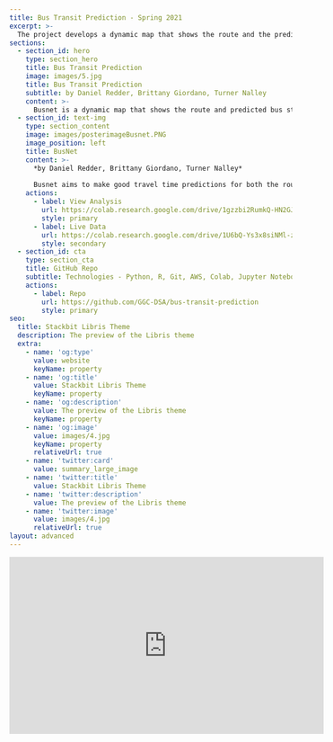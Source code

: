 ```yaml
---
title: Bus Transit Prediction - Spring 2021
excerpt: >-
  The project develops a dynamic map that shows the route and the predicted time of a bus arrival at a bus station. This project aims to make good travel time predictions for both route and segments of route with the bus GPS data using artificial neural networks. Good prediction helps with urban transportation planning and bus riders’ time planning.
sections:
  - section_id: hero
    type: section_hero
    title: Bus Transit Prediction
    image: images/5.jpg
    title: Bus Transit Prediction
    subtitle: by Daniel Redder, Brittany Giordano, Turner Nalley
    content: >-
      Busnet is a dynamic map that shows the route and predicted bus station arrival time of a bus. Busnet aims to make good travel time predictions for both the route and segments of the route using GPS data and a neural network 
  - section_id: text-img
    type: section_content
    image: images/posterimageBusnet.PNG
    image_position: left
    title: BusNet 
    content: >-
      *by Daniel Redder, Brittany Giordano, Turner Nalley*
      
      Busnet aims to make good travel time predictions for both the route and segments of the route using GPS data and a neural network
    actions:
      - label: View Analysis
        url: https://colab.research.google.com/drive/1gzzbi2RumkQ-HN2GJkvz-k8B5H0zaiGB
        style: primary
      - label: Live Data
        url: https://colab.research.google.com/drive/1U6bQ-Ys3x8siNMl-zr0SpZKuEu_uifQ9?usp=sharing
        style: secondary
  - section_id: cta
    type: section_cta
    title: GitHub Repo
    subtitle: Technologies - Python, R, Git, AWS, Colab, Jupyter Notebooks, Tableau, uwsgi, nginx, tmux, cron, notepad++, AWS CLI
    actions:
      - label: Repo
        url: https://github.com/GGC-DSA/bus-transit-prediction
        style: primary
seo:
  title: Stackbit Libris Theme
  description: The preview of the Libris theme
  extra:
    - name: 'og:type'
      value: website
      keyName: property
    - name: 'og:title'
      value: Stackbit Libris Theme
      keyName: property
    - name: 'og:description'
      value: The preview of the Libris theme
      keyName: property
    - name: 'og:image'
      value: images/4.jpg
      keyName: property
      relativeUrl: true
    - name: 'twitter:card'
      value: summary_large_image
    - name: 'twitter:title'
      value: Stackbit Libris Theme
    - name: 'twitter:description'
      value: The preview of the Libris theme
    - name: 'twitter:image'
      value: images/4.jpg
      relativeUrl: true
layout: advanced
---
```

<iframe width="560" height="315" src="https://www.youtube.com/embed/8uuFIi-ghPI" frameborder="0" allow="accelerometer; autoplay; clipboard-write; encrypted-media; gyroscope; picture-in-picture" allowfullscreen></iframe>
